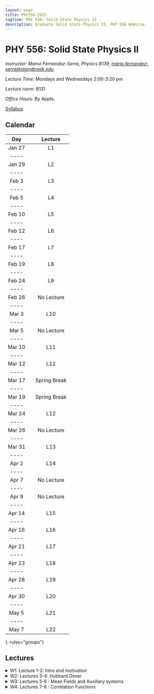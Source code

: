 ```yaml
---
layout: page
title: PHY556-2025
tagline: PHY 556: Solid State Physics II
description: Graduate Solid State Physics II, PHY 556 Website.
---
```


# PHY 556: Solid State Physics II

*Instructor: Marivi Fernandez-Serra, Physics B139, maria.fernandez-serra@stonybrook.edu*  

*Lecture Time:* Mondays and Wednesdays 2:00-3:20 pm

*Lecture room:* B131

*Office Hours:* By Appts.

[Syllabus](pages/syllabus.html)

## Calendar

|Day | |Lecture |
|:----------:|--|:---------------:|
| Jan 27 || L1|
|----
| Jan 29 || L2 |
|----
| Feb 3  || L3 |
|----
| Feb 5 || L4 |
|----
| Feb 10 ||  L5 |
|----
| Feb 12 ||  L6 |
|----
| Feb 17 ||  L7 |
|----
| Feb 19 ||  L8 |
|----
| Feb 24 ||  L9 |
|----
| Feb 26 ||  No Lecture |
|----
| Mar 3 ||  L10 |
|----
| Mar 5 ||  No Lecture |
|----
| Mar 10 ||  L11 |
|----
| Mar 12 ||  L12 |
|----
| Mar 17 ||  Spring Break |
|----
| Mar 19 ||  Spring Break |
|----
| Mar 24 ||  L12 |
|----
| Mar 26 ||  No Lecture |
|----
| Mar 31 ||  L13 |
|----
| Apr 2 ||  L14 |
|----
| Apr 7 ||  No Lecture |
|----
| Apr 9 ||  No Lecture |
|----
| Apr 14 ||  L15 |
|----
| Apr 16 ||  L16 |
|----
| Apr 21 ||  L17 |
|----
| Apr 23 ||  L18 |
|----
| Apr 28 | | L19 |
|----
| Apr 30 ||  L20 |
|----
| May 5 ||  L21 |
|----
| May 7 ||  L22 |
{: rules="groups"}


## Lectures

<details>
  <summary>W1: Lecture 1-2: Intro and motivation</summary>

<ul>
  <li> <a href="./pages/Lectures/L1.pdf" target="_blank" rel="noopener noreferrer">Lecture 1 notes</a>  </li>
  
   <li> Readings: </li>
  <ul>
  <li> Interacting electrons Chapters 1-3 </li>
    </ul>  

  
  </ul>
</details>

<details>
  <summary>W2: Lectures 3-4: Hubbard Dimer </summary>

<ul>
  <li> <a href="./pages/Lectures/HubbardDimer.pdf" target="_blank" rel="noopener noreferrer">Lecture 3-4 notes</a>  </li>
  
  <li> Readings: </li>
  <ul>
  <li> <a href="./pages/Lectures/FalicovHarris.pdf" target="_blank" rel="noopener noreferrer">Falicov Harris 1969 Paper</a> </li>
    </ul>  
  </ul>
</details>

<details>
  <summary>W3: Lectures 5-6 : Mean Fields and Auxiliary systems </summary>

<ul>
  <li> <a href="./pages/Lectures/L3_I.pdf" target="_blank" rel="noopener noreferrer">Lecture 5 notes</a>  </li>
  
  <li> <a href="./pages/Lectures/L3Slides.pdf" target="_blank" rel="noopener noreferrer">Lecture 5 slides</a>  </li>
  
  <li> <a href="./pages/Lectures/appendix1-5.pdf" target="_blank" rel="noopener noreferrer">Lecture 5 extra</a>  </li>
  
  <li> <a href="./pages/Lectures/L3_II.pdf" target="_blank" rel="noopener noreferrer">Lecture 6 notes</a>  </li>
  
  <li> <a href="./pages/Lectures/L3_IISlides.pdf" target="_blank" rel="noopener noreferrer">Lecture 6 slides</a>  </li>


  <li> Readings: </li>
  <ul>
  <li>Interacting Electrons Chapter 4</li>
    </ul>  
  </ul>
</details>

<details>
  <summary>W4: Lectures 7-8 : Correlation Functions </summary>

<ul>
  <li> <a href="./pages/Lectures/Notes_I.pdf" target="_blank" rel="noopener noreferrer">Lecture 7 notes</a>  </li>
  
  <li> <a href="./pages/Lectures/L4_ISlides.pdf" target="_blank" rel="noopener noreferrer">Lecture 7 slides</a>  </li>
  
  <li> Readings: </li>
  <ul>
  <li>Interacting Electrons Chapter 5</li>
    </ul>  
  </ul>
</details>

